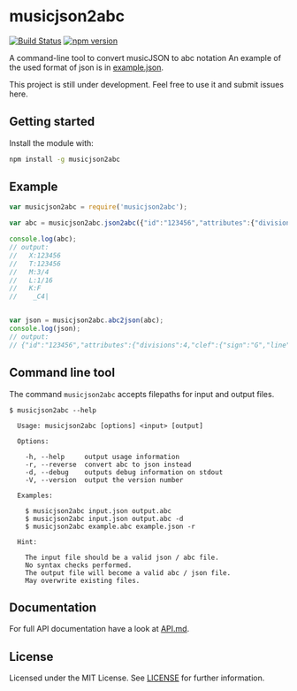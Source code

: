 # musicjson2abc

[![Build Status](https://travis-ci.org/freakimkaefig/musicjson2abc.svg?branch=master)](https://travis-ci.org/freakimkaefig/musicjson2abc)
[![npm version](https://badge.fury.io/js/musicjson2abc.svg)](https://badge.fury.io/js/musicjson2abc)

A command-line tool to convert musicJSON to abc notation
An example of the used format of json is in [example.json](https://github.com/freakimkaefig/musicjson2abc/blob/master/example.json).

This project is still under development. Feel free to use it and submit issues here.

## Getting started
Install the module with:
```sh
npm install -g musicjson2abc
```

## Example
```javascript
var musicjson2abc = require('musicjson2abc');

var abc = musicjson2abc.json2abc({"id":"123456","attributes":{"divisions":4,"clef":{"sign":"G","line":2},"key":{"fifths":-1},"time":{"beats":3,"beat-type":4}},"measures":[{"attributes":{"repeat":{"left":false,"right":false}},"notes":[{"type":"quarter","duration": 4,"rest": false,"pitch": {"step":"C","octave":4,"alter":0,"accidental": "flat"},"$$hashKey":"object:1255"}]}]});

console.log(abc);
// output:
//   X:123456
//   T:123456
//   M:3/4
//   L:1/16
//   K:F
//    _C4|


var json = musicjson2abc.abc2json(abc);
console.log(json);
// output:
// {"id":"123456","attributes":{"divisions":4,"clef":{"sign":"G","line":2},"key":{"fifths":-1},"time":{"beats":3,"beat-type":4}},"measures":[{"attributes":{"repeat":{"left":false,"right":false}},"notes":[{"type":"quarter","duration": 4,"rest": false,"pitch": {"step":"C","octave":4,"alter":0,"accidental": "flat"}}]}]}

```

## Command line tool
The command `musicjson2abc` accepts filepaths for input and output files.
```
$ musicjson2abc --help

  Usage: musicjson2abc [options] <input> [output]

  Options:

    -h, --help     output usage information
    -r, --reverse  convert abc to json instead
    -d, --debug    outputs debug information on stdout
    -V, --version  output the version number

  Examples:

    $ musicjson2abc input.json output.abc
    $ musicjson2abc input.json output.abc -d
    $ musicjson2abc example.abc example.json -r

  Hint:

    The input file should be a valid json / abc file.
    No syntax checks performed.
    The output file will become a valid abc / json file.
    May overwrite existing files.
```

## Documentation
For full API documentation have a look at [API.md](API.md).

## License
Licensed under the MIT License. See [LICENSE](LICENSE) for further information.
